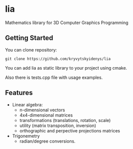 # lia
Mathematics library for 3D Computer Graphics Programming

## Getting Started

You can clone repository:

`git clone https://github.com/kryvytskyidenys/lia`

You can add lia as static library to your project using cmake.

Also there is tests.cpp file with usage examples.

## Features

- Linear algebra: 
  + n-dimensional vectors
  + 4x4-dimensional matrices
  + transformations (translations, rotation, scale)
  + utility (matrix transposition, inversion)
  + orthographic and perpective projections matrices
- Trigonemetry
  + radian/degree conversions.
